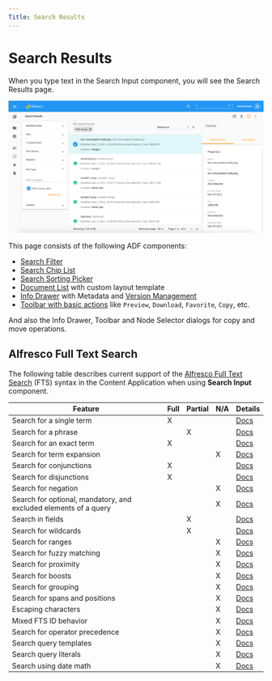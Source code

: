 ```yaml
---
Title: Search Results
---
```


# Search Results

When you type text in the Search Input component, you will see the Search Results page.

![Search Results](../images/aca-search-results.png)

This page consists of the following ADF components:

- [Search Filter](https://www.alfresco.com/abn/adf/docs/content-services/search-filter.component/)
- [Search Chip List](https://www.alfresco.com/abn/adf/docs/content-services/search-chip-list.component/)
- [Search Sorting Picker](https://www.alfresco.com/abn/adf/docs/content-services/search-sorting-picker.component/)
- [Document List](https://www.alfresco.com/abn/adf/docs/content-services/document-list.component/) with custom layout template
- [Info Drawer](/features/info-drawer) with Metadata and [Version Management](#version-manager)
- [Toolbar with basic actions](/features/document-list-layout#actions-and-the-actions-toolbar) like `Preview`, `Download`, `Favorite`, `Copy`, etc.

And also the Info Drawer, Toolbar and Node Selector dialogs for copy and move operations.

## Alfresco Full Text Search

The following table describes current support of the
[Alfresco Full Text Search](http://docs.alfresco.com/6.0/concepts/rm-searchsyntax-intro.html) (FTS) syntax
in the Content Application when using **Search Input** component.

| Feature                                                          | Full | Partial | N/A | Details                                                                            |
| ---------------------------------------------------------------- | ---- | ------- | --- | ---------------------------------------------------------------------------------- |
| Search for a single term                                         | X    |         |     | [Docs](https://docs.alfresco.com/6.0/concepts/rm-searchsyntax-single.html)         |
| Search for a phrase                                              |      | X       |     | [Docs](https://docs.alfresco.com/6.0/concepts/rm-searchsyntax-phrase.html)         |
| Search for an exact term                                         | X    |         |     | [Docs](https://docs.alfresco.com/6.0/concepts/rm-searchsyntax-exact.html)          |
| Search for term expansion                                        |      |         | X   | [Docs](https://docs.alfresco.com/6.0/concepts/rm-searchsyntax-term.html)           |
| Search for conjunctions                                          | X    |         |     | [Docs](https://docs.alfresco.com/6.0/concepts/rm-searchsyntax-conjunct.html)       |
| Search for disjunctions                                          | X    |         |     | [Docs](https://docs.alfresco.com/6.0/concepts/rm-searchsyntax-disjunct.html)       |
| Search for negation                                              |      |         | X   | [Docs](https://docs.alfresco.com/6.0/concepts/rm-searchsyntax-negate.html)         |
| Search for optional, mandatory, and excluded elements of a query |      |         | X   | [Docs](https://docs.alfresco.com/6.0/concepts/rm-searchsyntax-optional.html)       |
| Search in fields                                                 |      | X       |     | [Docs](https://docs.alfresco.com/6.0/concepts/rm-searchsyntax-fields.html)         |
| Search for wildcards                                             |      | X       |     | [Docs](https://docs.alfresco.com/6.0/concepts/rm-searchsyntax-wildcards.html)      |
| Search for ranges                                                |      |         | X   | [Docs](https://docs.alfresco.com/6.0/concepts/rm-searchsyntax-ranges.html)         |
| Search for fuzzy matching                                        |      |         | X   | [Docs](https://docs.alfresco.com/6.0/concepts/rm-searchsyntax-fuzzy.html)          |
| Search for proximity                                             |      |         | X   | [Docs](https://docs.alfresco.com/6.0/concepts/rm-searchsyntax-proximity.html)      |
| Search for boosts                                                |      |         | X   | [Docs](https://docs.alfresco.com/6.0/concepts/rm-searchsyntax-boosts.html)         |
| Search for grouping                                              |      |         | X   | [Docs](https://docs.alfresco.com/6.0/concepts/rm-searchsyntax-grouping.html)       |
| Search for spans and positions                                   |      |         | X   | [Docs](https://docs.alfresco.com/6.0/concepts/rm-searchsyntax-spans.html)          |
| Escaping characters                                              |      |         | X   | [Docs](https://docs.alfresco.com/6.0/concepts/rm-searchsyntax-escaping.html)       |
| Mixed FTS ID behavior                                            |      |         | X   | [Docs](https://docs.alfresco.com/6.0/concepts/rm-searchsyntax-ftsid.html)          |
| Search for operator precedence                                   |      |         | X   | [Docs](https://docs.alfresco.com/6.0/concepts/rm-searchsyntax-precedence.html)     |
| Search query templates                                           |      |         | X   | [Docs](https://docs.alfresco.com/6.0/concepts/rm-searchsyntax-querytemplates.html) |
| Search query literals                                            |      |         | X   | [Docs](https://docs.alfresco.com/6.0/concepts/rm-searchsyntax-literals.html)       |
| Search using date math                                           |      |         | X   | [Docs](https://docs.alfresco.com/6.0/concepts/rm-searchsyntax-datemaths.html)      |
